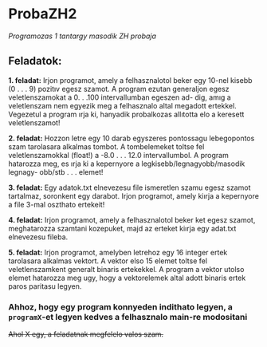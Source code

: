 # ProbaZH2
 _Programozas 1 tantargy masodik ZH probaja_

## Feladatok:

**1. feladat:**
Irjon programot, amely a felhasznalotol beker egy 10-nel kisebb (0 . . . 9) pozitıv egesz szamot.
A program ezutan generaljon egesz veletlenszamokat a 0. . .100 intervallumban egeszen ad-
dig, amıg a veletlenszam nem egyezik meg a felhasznalo altal megadott ertekkel. Vegezetul
a program ırja ki, hanyadik probalkozas allıtotta elo a keresett veletlenszamot!

**2. feladat:**
Hozzon letre egy 10 darab egyszeres pontossagu lebegopontos szam tarolasara alkalmas
tombot. A tombelemeket toltse fel veletlenszamokkal (float!) a -8.0 . . . 12.0 intervallumbol.
A program hatarozza meg, es ırja ki a kepernyore a legkisebb/legnagyobb/masodik legnagy-
obb/stb . . . elemet!

**3. feladat:**
Egy adatok.txt elnevezesu file ismeretlen szamu egesz szamot tartalmaz, soronkent egy
darabot. Irjon programot, amely kiırja a kepernyore a file 3-mal oszthato ertekeit!

**4. feladat:**
Irjon programot, amely a felhasznalotol beker ket egesz szamot, meghatarozza szamtani
kozepuket, majd az erteket kiırja egy adat.txt elnevezesu fileba.

**5. feladat:**
Irjon programot, amelyben letrehoz egy 16 integer ertek tarolasara alkalmas vektort. A
vektor elso 15 elemet toltse fel veletlenszamkent generalt binaris ertekekkel. A program a
vektor utolso elemet hatarozza meg ugy, hogy a vektorelemek altal adott binaris ertek paros
paritasu legyen.

### Ahhoz, hogy egy program konnyeden indithato legyen, a `programX`-et legyen kedves a felhasznalo main-re modositani
~~Ahol X egy, a feladatnak megfelelo valos szam.~~
